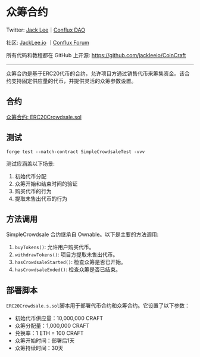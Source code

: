 # 众筹合约

Twitter: [Jack Lee](https://x.com/jackleeio)｜[Conflux DAO](https://x.com/ConfluxDAO)

社区: [JackLee.io](https://jacklee.io/) ｜[Conflux Forum](https://forum.conflux.fun/)

所有代码和教程都在 GitHub 上开源: https://github.com/jackleeio/CoinCraft

---

众筹合约是基于ERC20代币的合约，允许项目方通过销售代币来筹集资金。该合约支持固定供应量的代币，并提供灵活的众筹参数设置。

## 合约

[众筹合约: ERC20Crowdsale.sol](../../src/ERC20/ERC20Crowdsale.sol)

## 测试

```
forge test --match-contract SimpleCrowdsaleTest -vvv
```

测试应涵盖以下场景:
1. 初始代币分配
2. 众筹开始和结束时间的验证
3. 购买代币的行为
4. 提取未售出代币的行为

## 方法调用

SimpleCrowdsale 合约继承自 Ownable。以下是主要的方法调用:

1. `buyTokens()`: 允许用户购买代币。
2. `withdrawTokens()`: 项目方提取未售出代币。
3. `hasCrowdsaleStarted()`: 检查众筹是否已开始。
4. `hasCrowdsaleEnded()`: 检查众筹是否已结束。

## 部署脚本

`ERC20Crowdsale.s.sol`脚本用于部署代币合约和众筹合约。它设置了以下参数：

- 初始代币供应量：10,000,000 CRAFT
- 众筹分配量：1,000,000 CRAFT
- 兑换率：1 ETH = 100 CRAFT
- 众筹开始时间：部署后1天
- 众筹持续时间：30天